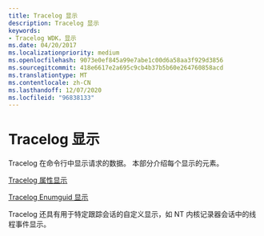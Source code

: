 ```yaml
---
title: Tracelog 显示
description: Tracelog 显示
keywords:
- Tracelog WDK，显示
ms.date: 04/20/2017
ms.localizationpriority: medium
ms.openlocfilehash: 9073e0ef845a99e7abe1c00d6a58aa3f929d3856
ms.sourcegitcommit: 418e6617e2a695c9cb4b37b5b60e264760858acd
ms.translationtype: MT
ms.contentlocale: zh-CN
ms.lasthandoff: 12/07/2020
ms.locfileid: "96838133"
---
```

# <a name="tracelog-displays"></a>Tracelog 显示

Tracelog 在命令行中显示请求的数据。 本部分介绍每个显示的元素。

[Tracelog 属性显示](tracelog-properties-display.md)

[Tracelog Enumguid 显示](tracelog-enumguid-display.md)

Tracelog 还具有用于特定跟踪会话的自定义显示，如 NT 内核记录器会话中的线程事件显示。
